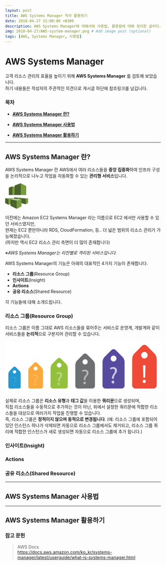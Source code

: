 ```yaml
---
layout: post
title: AWS Systems Manager 적극 활용하기
date: 2018-04-27 15:00:00 +0300
description: AWS Systems Manager에 대해서와 사용법, 활용법에 대해 정리한 글이다. # Add post description (optional)
img: 2018-04-27/AWS-system-manager.png # Add image post (optional)
tags: [AWS, Systems Manager, 사용법]
---
```


# AWS Systems Manager

고객 리소스 관리의 효율을 높이기 위해 **AWS Systems Manager** 를 검토해 보았습니다.<br>
하기 내용들은 작성자의 주관적인 의견으로 게시글 하단에 참조링크를 남깁니다.

### 목차

 - **[AWS Systems Manager 란?](#aws-systems-manager-란)**

 - **[AWS Systems Manager 사용법](#aws-systems-manager-사용법)**

 - **[AWS Systems Manager 활용하기](#aws-systems-manager-활용하기)**

---

## AWS Systems Manager 란?

AWS Systems Manager 란 AWS에서 여러 리소스들을 **중앙 집중화**하여 인프라 구성을 논리적으로 나누고 작업을 자동화할 수 있는 **관리형 서비스**입니다.

<img src='/assets/img/2018-04-27/AWS-system-manager-icon.png'>

이전에는 Amazon EC2 Systems Manager 라는 이름으로 EC2 에서만 사용할 수 있던 서비스였지만, <br>
현재는 EC2 뿐만아니라 RDS, CloudFormation, 등.. 더 넓은 범위의 리소스 관리가 가능해졌습니다.<br>
(하지만 역시 EC2 리소스 관리 측면이 더 많이 존재합니다)

 ※*AWS Systems Manager는 리전별로 격리된 서비스입니다.*

AWS Systems Manager의 기능은 아래의 대표적인 4가지 기능이 존재합니다.
 - **리소스 그룹**(Resource Group)
 - **인사이트**(Insight)
 - **Actions**
 - **공유 리소스**(Shared Resource)

각 기능들에 대해 소개드립니다.

### 리소스 그룹(Resource Group)

리소스 그룹은 이름 그대로 AWS 리소스들을 묶어주는 서비스로 운영계, 개발계와 같이 서비스들을 **논리적**으로 구분지어 관리할 수 있습니다.

<img src='/assets/img/2018-04-27/tags.png'>

실제로 리소스 그룹은 **리소스 유형**과 **태그 값**을 이용한 **쿼리문**으로 생성되며,<br>
직접 리소스들을 수동적으로 추가하는 것이 아닌, 위에서 설정한 쿼리문에 적합한 리소스들을 대상으로 여러가지 작업을 진행할 수 있습니다.<br>
즉, 리소스 그룹은 **정적이지 않으며 동적으로 변경됩니다**.
(예: 리소스 그룹에 포함되어 있던 인스턴스 하나가 삭제되면 자동으로 리소스 그룹에서도 제거되고, 리소스 그룹 쿼리에 적합한 인스턴스가 새로 생성되면 자동으로 리소스 그룹에 추가 됩니다.)

### 인사이트(Insight)



### Actions

### 공유 리소스(Shared Resource)

---

## AWS Systems Manager 사용법


---


## AWS Systems Manager 활용하기


### 참고 문헌

> AWS Docs<br>
https://docs.aws.amazon.com/ko_kr/systems-manager/latest/userguide/what-is-systems-manager.html
